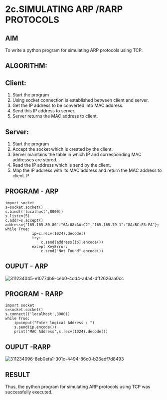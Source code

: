 # 2c.SIMULATING ARP /RARP PROTOCOLS
## AIM
To write a python program for simulating ARP protocols using TCP.
## ALGORITHM:
## Client:
1. Start the program
2. Using socket connection is established between client and server.
3. Get the IP address to be converted into MAC address.
4. Send this IP address to server.
5. Server returns the MAC address to client.
## Server:
1. Start the program
2. Accept the socket which is created by the client.
3. Server maintains the table in which IP and corresponding MAC addresses are
stored.
4. Read the IP address which is send by the client.
5. Map the IP address with its MAC address and return the MAC address to client.
P
## PROGRAM - ARP
```
import socket 
s=socket.socket() 
s.bind(('localhost',8000)) 
s.listen(5) 
c,addr=s.accept() 
address={"165.165.80.80":"6A:08:AA:C2","165.165.79.1":"8A:BC:E3:FA"}; 
while True: 
            ip=c.recv(1024).decode() 
            try: 
                c.send(address[ip].encode()) 
            except KeyError: 
                c.send("Not Found".encode())
```
## OUPUT - ARP
![311234045-e10774b9-ceb0-4dd4-a4a4-dff2626aa0cc](https://github.com/Sarathi-006/2c.ARP_RARP_PROTOCOLS/assets/149349756/d54c1487-8cdd-4f63-a880-c08194d7aed9)

## PROGRAM - RARP
```
import socket
s=socket.socket()
s.connect(('localhost',8000))
while True:
    ip=input("Enter logical Address : ")
    s.send(ip.encode())
    print("MAC Address",s.recv(1024).decode())

```
## OUPUT -RARP
![311234096-8eb0efa1-301c-4494-86c0-b26edf7d8493](https://github.com/Sarathi-006/2c.ARP_RARP_PROTOCOLS/assets/149349756/8d622945-0a63-401d-9ae9-40c9ee178cf8)

## RESULT
Thus, the python program for simulating ARP protocols using TCP was successfully 
executed.
